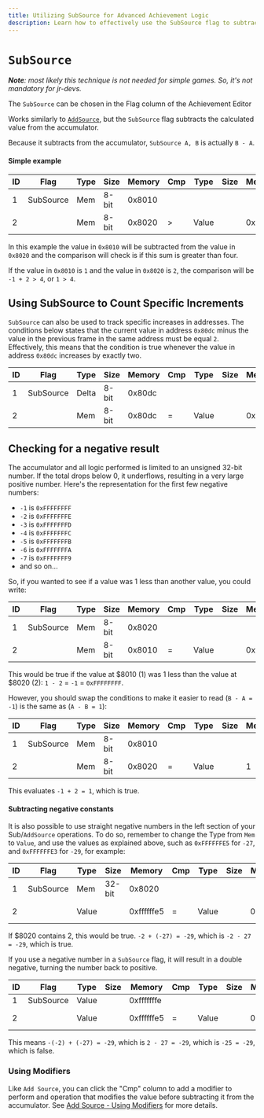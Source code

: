 ```yaml
---
title: Utilizing SubSource for Advanced Achievement Logic
description: Learn how to effectively use the SubSource flag to subtract values from the accumulator, track specific increments, handle negative results, and optimize complex achievement conditions.
---
```


# `SubSource`

_**Note**: most likely this technique is not needed for simple games. So, it's not mandatory for jr-devs._

The `SubSource` can be chosen in the Flag column of the Achievement Editor

Works similarly to [`AddSource`](/developer-docs/flags/addsource), but the `SubSource` flag subtracts the calculated value from the accumulator.

Because it subtracts from the accumulator, `SubSource A, B` is actually `B - A`.

#### Simple example

| ID  | Flag      | Type | Size  | Memory | Cmp | Type  | Size | Mem/Val | Hits  |
| --- | --------- | ---- | ----- | ------ | --- | ----- | ---- | ------- | ----- |
| 1   | SubSource | Mem  | 8-bit | 0x8010 |     |       |      |         |       |
| 2   |           | Mem  | 8-bit | 0x8020 | >   | Value |      | 0x04    | 0 (0) |

In this example the value in `0x8010` will be subtracted from the value in `0x8020` and the comparison will check is if this sum is greater than four.

If the value in `0x8010` is `1` and the value in `0x8020` is `2`, the comparison will be `-1 + 2 > 4`, or `1 > 4`.

## Using SubSource to Count Specific Increments

`SubSource` can also be used to track specific increases in addresses. The conditions below states that the current value in address `0x80dc` minus the value in the previous frame in the same address must be equal `2`. Effectively, this means that the condition is true whenever the value in address `0x80dc` increases by exactly two.

| ID  | Flag      | Type  | Size  | Memory | Cmp | Type  | Size | Mem/Val | Hits  |
| --- | --------- | ----- | ----- | ------ | --- | ----- | ---- | ------- | ----- |
| 1   | SubSource | Delta | 8-bit | 0x80dc |     |       |      |         |       |
| 2   |           | Mem   | 8-bit | 0x80dc | =   | Value |      | 0x02    | 0 (0) |

## Checking for a negative result

The accumulator and all logic performed is limited to an unsigned 32-bit number. If the total drops below 0, it underflows, resulting in a very large positive number. Here's the representation for the first few negative numbers:

- `-1` is `0xFFFFFFFF`
- `-2` is `0xFFFFFFFE`
- `-3` is `0xFFFFFFFD`
- `-4` is `0xFFFFFFFC`
- `-5` is `0xFFFFFFFB`
- `-6` is `0xFFFFFFFA`
- `-7` is `0xFFFFFFF9`
- and so on...

So, if you wanted to see if a value was 1 less than another value, you could write:

| ID  | Flag      | Type | Size  | Memory | Cmp | Type  | Size | Mem/Val    | Hits  |
| --- | --------- | ---- | ----- | ------ | --- | ----- | ---- | ---------- | ----- |
| 1   | SubSource | Mem  | 8-bit | 0x8020 |     |       |      |            |       |
| 2   |           | Mem  | 8-bit | 0x8010 | =   | Value |      | 0xffffffff | 0 (0) |

This would be true if the value at $8010 (1) was 1 less than the value at $8020 (2): `1 - 2` = `-1` = `0xFFFFFFFF`.

However, you should swap the conditions to make it easier to read (`B - A = -1`) is the same as (`A - B = 1`):

| ID  | Flag      | Type | Size  | Memory | Cmp | Type  | Size | Mem/Val | Hits  |
| --- | --------- | ---- | ----- | ------ | --- | ----- | ---- | ------- | ----- |
| 1   | SubSource | Mem  | 8-bit | 0x8010 |     |       |      |         |       |
| 2   |           | Mem  | 8-bit | 0x8020 | =   | Value |      | 1       | 0 (0) |

This evaluates `-1 + 2 = 1`, which is true.

#### Subtracting negative constants

It is also possible to use straight negative numbers in the left section of your Sub/`AddSource` operations. To do so, remember to change the Type from `Mem` to `Value`, and use the values as explained above, such as `0xFFFFFFE5` for `-27`, and `0xFFFFFFE3` for `-29`, for example:

| ID  | Flag      | Type  | Size   | Memory     | Cmp | Type  | Size | Mem/Val    | Hits  |
| --- | --------- | ----- | ------ | ---------- | --- | ----- | ---- | ---------- | ----- |
| 1   | SubSource | Mem   | 32-bit | 0x8020     |     |       |      |            |       |
| 2   |           | Value |        | 0xffffffe5 | =   | Value |      | 0xffffffe3 | 0 (0) |

If $8020 contains 2, this would be true. `-2 + (-27) = -29`, which is `-2 - 27 = -29`, which is true.

If you use a negative number in a `SubSource` flag, it will result in a double negative, turning the number back to positive.

| ID  | Flag      | Type  | Size | Memory     | Cmp | Type  | Size | Mem/Val    | Hits  |
| --- | --------- | ----- | ---- | ---------- | --- | ----- | ---- | ---------- | ----- |
| 1   | SubSource | Value |      | 0xfffffffe |     |       |      |            |       |
| 2   |           | Value |      | 0xffffffe5 | =   | Value |      | 0xffffffe3 | 0 (0) |

This means `-(-2) + (-27) = -29`, which is `2 - 27 = -29`, which is `-25 = -29`, which is false.

### Using Modifiers

Like `Add Source`, you can click the "Cmp" column to add a modifier to perform and operation that modifies the value before subtracting it from the accumulator. See [Add Source - Using Modifiers](/developer-docs/flags/addsource#using-modifiers) for more details.
